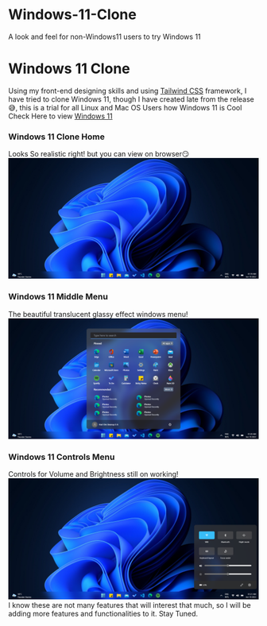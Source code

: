 # Windows-11-Clone
A look and feel for non-Windows11 users to try Windows 11
# Windows 11 Clone
Using my front-end designing skills and using [Tailwind CSS](https://tailwindcss.com/docs/installation) framework, I have tried to clone Windows 11, though I have created late from the release😅, this is a trial for all Linux and Mac OS Users how Windows 11 is Cool
Check Here to view [Windows 11](https://nyancyanide.github.io/Windows-11-Clone/)
### Windows 11 Clone Home
Looks So realistic right! but you can view on browser😏
![enter image description here](https://raw.githubusercontent.com/NyanCyanide/Windows-11-Clone/main/assets/github/Windows%2011%20Home.png)
### Windows 11 Middle Menu
The beautiful translucent glassy effect windows menu!
![enter image description here](https://raw.githubusercontent.com/NyanCyanide/Windows-11-Clone/main/assets/github/Windows%2011%20with%20middle%20menu%20bar.png)
### Windows 11 Controls Menu
Controls for Volume and Brightness still on working!
![enter image description here](https://raw.githubusercontent.com/NyanCyanide/Windows-11-Clone/main/assets/github/Windows%2011%20with%20right%20menu%20bar.png)
I know these are not many features that will interest that much, so I will be adding more features and functionalities to it. Stay Tuned.
